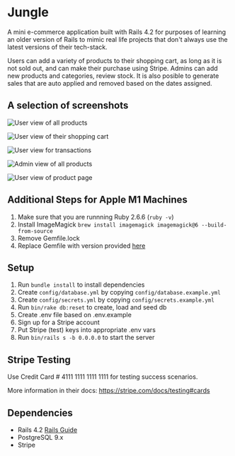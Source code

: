 # Jungle

A mini e-commerce application built with Rails 4.2 for purposes of learning an older version of Rails to mimic real life projects that don't always use the latest versions of their tech-stack. 

Users can add a variety of products to their shopping cart, as long as it is not sold out, and can make their purchase using Stripe. Admins can add new products and categories, review stock. It is also posible to generate sales that are auto applied and removed based on the dates assigned.

## A selection of screenshots

![User view of all products](https://github.com/Matduro/jungle-rails/blob/master/screenshots/user-all-products.png)

![User view of their shopping cart](https://github.com/Matduro/jungle-rails/blob/master/screenshots/shopping-cart.png)

![User view for transactions](https://github.com/Matduro/jungle-rails/blob/master/screenshots/stripe-payment.png)

![Admin view of all products](https://github.com/Matduro/jungle-rails/blob/master/screenshots/admin-all-products.png)

![User view of product page](https://github.com/Matduro/jungle-rails/blob/master/screenshots/product-page.png)

## Additional Steps for Apple M1 Machines

1. Make sure that you are runnning Ruby 2.6.6 (`ruby -v`)
1. Install ImageMagick `brew install imagemagick imagemagick@6 --build-from-source`
2. Remove Gemfile.lock
3. Replace Gemfile with version provided [here](https://gist.githubusercontent.com/FrancisBourgouin/831795ae12c4704687a0c2496d91a727/raw/ce8e2104f725f43e56650d404169c7b11c33a5c5/Gemfile)

## Setup

1. Run `bundle install` to install dependencies
2. Create `config/database.yml` by copying `config/database.example.yml`
3. Create `config/secrets.yml` by copying `config/secrets.example.yml`
4. Run `bin/rake db:reset` to create, load and seed db
5. Create .env file based on .env.example
6. Sign up for a Stripe account
7. Put Stripe (test) keys into appropriate .env vars
8. Run `bin/rails s -b 0.0.0.0` to start the server

## Stripe Testing

Use Credit Card # 4111 1111 1111 1111 for testing success scenarios.

More information in their docs: <https://stripe.com/docs/testing#cards>

## Dependencies

* Rails 4.2 [Rails Guide](http://guides.rubyonrails.org/v4.2/)
* PostgreSQL 9.x
* Stripe
